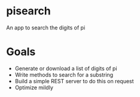 # pisearch
An app to search the digits of pi


# Goals

* Generate or download a list of digits of pi
* Write methods to search for a substring
* Build a simple REST server to do this on request
* Optimize mildly
